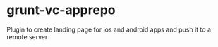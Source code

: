 grunt-vc-apprepo
================

Plugin to create landing page for ios and android apps and push it to a remote server

